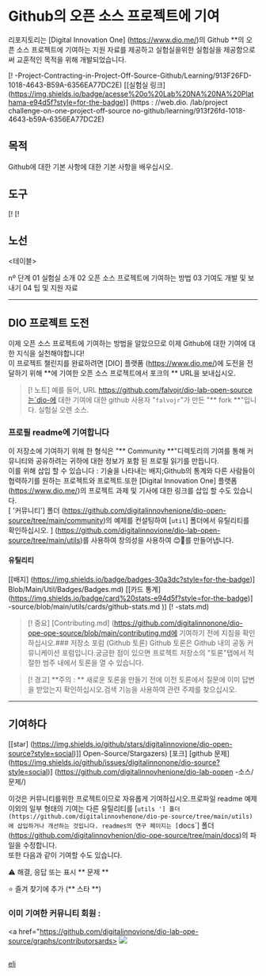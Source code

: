 <H1>
<a href = 타격
<img align = "Center"width = "40px"src = "https://hermes.digitalinnovation.one/assets/diome/logo-minimized.png"> </a>
<span> Github의 오픈 소스 프로젝트에 기여 </span>
</h1>

리포지토리는 [Digital Innovation One] (https://www.dio.me/)의 Github **의 오픈 소스 프로젝트에 기여하는 지원 자료를 제공하고 실험실을위한 실험실을 제공함으로써 교훈적인 목적을 위해 개발되었습니다.

[! -Project-Contracting-in-Project-Off-Source-Github/Learning/913F26FD-1018-4643-B59A-6356EA77DC2E)
[[실험실 링크] (https://img.shields.io/badge/acesse%20o%20Lab%20NA%20NA%20Plathama-e94d5f?style=for-the-badge)] (https : //web.dio. /lab/project challenge-on-one-project-off-source no-github/learning/913f26fd-1018-4643-b59A-6356EA77DC2E)

## 목적
Github에 대한 기본 사항에 대한 기본 사항을 배우십시오.

## 도구
[!
[!

## 노선
<테이블>
<Thead>
<tr align = "left">
<HH> nº </h>
<HH> 단계 </h>
</tr>
</thead>
<tbody align = "left">
<tr>
<td> 01 </td>
<td> 실험실 소개 </td>
</tr>
<tr>
<td> 02 </td>
<td> 오픈 소스 프로젝트에 기여하는 방법 </td>
</tr>
<tr>
<td> 03 </td>
<td> 기여도 개발 및 보내기 </td>
</tr>
<tr>
<td> 04 </td>
<td> 팁 및 지원 자료 </td>
</tr>
</tbody>
</테이블>

---
## DIO 프로젝트 도전
이제 오픈 소스 프로젝트에 기여하는 방법을 알았으므로 이제 Github에 대한 기여에 대한 지식을 실천해야합니다!<br>
이 프로젝트 챌린지를 완료하려면 [DIO] 플랫폼 (https://www.dio.me/)에 도전을 전달하기 위해 **에 기여한 오픈 소스 프로젝트에서 포크의 ** URL을 보내십시오.

> [! 노트]
예를 들어, URL https://github.com/falvojr/dio-lab-open-source는`dio-에 대한 기여에 대한 github 사용자 "`falvojr`"가 만든 "** fork **"입니다. 실험실 오렌 소스.

### 프로필 readme에 기여합니다
이 저장소에 기여하기 위해 한 형식은 "** Community **"디렉토리의 기여를 통해 커뮤니티와 공유하려는 귀하에 대한 정보가 포함 된 프로필 읽기를 만듭니다.<br>
이를 위해 삽입 할 수 있습니다 : 기술을 나타내는 배지;Github의 통계와 다른 사람들이 협력하기를 원하는 프로젝트와 프로젝트.또한 [Digital Innovation One] 플랫폼 (https://www.dio.me/)의 프로젝트 과제 및 기사에 대한 링크를 삽입 할 수도 있습니다.<br>
[ '커뮤니티'] 폴더 (https://github.com/digitalinnovhenione/dio-open-source/tree/main/community)의 예제를 컨설팅하여 [`util`] 폴더에서 유틸리티를 확인하십시오. ] (https://github.com/digitalinnovione/dio-lab-open-source/tree/main/utils)를 사용하여 창의성을 사용하여 😊💙를 만들어냅니다.

#### 유틸리티

[[배지] (https://img.shields.io/badge/badges-30a3dc?style=for-the-badge)] Blob/Main/Util/Badges/Badges.md)
[[카드 통계] (https://img.shields.io/badge/card%20stats-e94d5f?style=for-the-badge)] -source/blob/main/utils/cards/github-stats.md ))
[! -stats.md)

> [! 중요]
> [Contributing.md] (https://github.com/digitalinnonone/dio-ope-ope-source/blob/main/contributing.md에 기여하기 전에 지침을 확인하십시오.### 저장소 포럼 (Github 토론)
Github 토론은 Github 내의 공동 커뮤니케이션 포럼입니다.궁금한 점이 있으면 프로젝트 저장소의 "토론"탭에서 적절한 범주 내에서 토론을 열 수 있습니다.

> [! 경고]
> **주의 : ** 새로운 토론을 만들기 전에 이전 토론에서 질문에 이미 답변을 받았는지 확인하십시오.검색 기능을 사용하여 관련 주제를 찾으십시오.

---

## 기여하다
[[star] (https://img.shields.io/github/stars/digitalinnovione/dio-open-source?style=social)]] Open-Source/Stargazers)
[포크]
[github 문제] (https://img.shields.io/github/issues/digitalinnonone/dio-source?style=social)] (https://github.com/digitalinnovhenione/dio-lab-oopen -소스/문제/)

이것은 커뮤니티를위한 프로젝트이므로 자유롭게 기여하십시오.프로파일 readme 예제 이외의 일부 형태의 기여는 다른 유틸리티를 [`utils '] 폴더 (https://github.com/digitalinnovhenone/dio-pe-source/tree/main/utils)에 삽입하거나 개선하는 것입니다. readmes의 연구 페이지는 [`docs`] 폴더 (https://github.com/digitalinnovhenion/dio-ope-source/tree/main/docs)의 파일을 수정합니다.<br>
또한 다음과 같이 기여할 수도 있습니다.

⚠️ 해결, 응답 또는 표시 ** 문제 **

⭐ 즐겨 찾기에 추가 (** 스타 **)

### 이미 기여한 커뮤니티 회원 :
<a href="https://github.com/digitalinnovione/dio-lab-ope-source/graphs/contributorsards>
<img src = "https://contrib.rocks/image?repo=digitalinnovionone/dio-lab-open-source"/>
</a>

##
<a href="https://github.com/elidianaandrade"> eli </a>